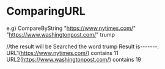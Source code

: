 # ComparingURL


e.g) CompareByString "https://www.nytimes.com/" "https://www.washingtonpost.com/" trump

//the result will be 
Searched the word trump
Result is-------:
URL1(https://www.nytimes.com/) contains 11
URL2(https://www.washingtonpost.com/) contains 19
